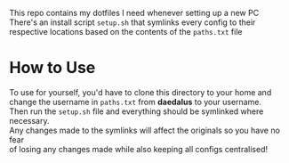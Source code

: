 This repo contains my dotfiles I need whenever setting up a new PC\
There's an install script `setup.sh` that symlinks every config to their\
respective locations based on the contents of the `paths.txt` file

# How to Use
To use for yourself, you'd have to clone this directory to your home and\
change the username in `paths.txt` from **daedalus** to your username.\
Then run the `setup.sh` file and everything should be symlinked where necessary.\
Any changes made to the symlinks will affect the originals so you have no fear\
of losing any changes made while also keeping all configs centralised!
